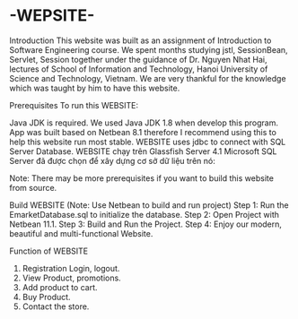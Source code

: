# -WEPSITE-
Introduction
This website was built as an assignment of Introduction to Software Engineering course. We spent months studying jstl, SessionBean, Servlet, Session together under the guidance of Dr. Nguyen Nhat Hai, lectures of School of Information and Technology, Hanoi University of Science and Technology, Vietnam. We are very thankful for the knowledge which was taught by him to have this website.

Prerequisites
To run this WEBSITE:

Java JDK is required. We used Java JDK 1.8 when develop this program.
App was built based on Netbean 8.1 therefore I recommend using this to help this website run most stable.
WEBSITE uses jdbc to connect with SQL Server Database.
WEBSITE chạy trên Glassfish Server 4.1
Microsoft SQL Server đã được chọn để xây dựng cơ sở dữ liệu trên nó:

Note: There may be more prerequisites if you want to build this website from source.

Build WEBSITE (Note: Use Netbean to build and run project)
Step 1: Run the EmarketDatabase.sql to initialize the database. 
Step 2: Open Project with Netbean 11.1. 
Step 3: Build and Run the Project.
Step 4: Enjoy our modern, beautiful and multi-functional Website.


Function of WEBSITE

1. Registration Login, logout.
2. View Product, promotions.
3. Add product to cart.
4. Buy Product.
5. Contact the store.
